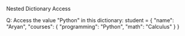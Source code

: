  Nested Dictionary Access
 
Q: Access the value "Python" in this dictionary:
student = {
    "name": "Aryan",
    "courses": {
        "programming": "Python",
        "math": "Calculus"
    }
}

